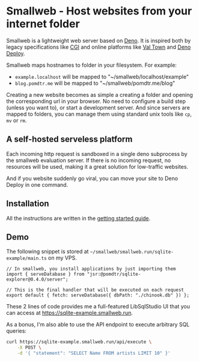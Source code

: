 # Smallweb - Host websites from your internet folder

Smallweb is a lightweight web server based on [Deno](https://deno.com). It is inspired both by legacy specifications like [CGI](https://en.wikipedia.org/wiki/Common_Gateway_Interface) and online platforms like [Val Town](https://val.town) and [Deno Deploy](https://deno.com/deploy).

Smallweb maps hostnames to folder in your filesystem. For example:

- `example.localhost` will be mapped to "~/smallweb/localhost/example"
- `blog.pomdtr.me` will be mapped to "~/smallweb/pomdtr.me/blog"

Creating a new website becomes as simple a creating a folder and opening the corresponding url in your browser. No need to configure a build step (unless you want to), or start a development server. And since servers are mapped to folders, you can manage them using standard unix tools like `cp`, `mv` or `rm`.

## A self-hosted serveless platform

Each incoming http request is sandboxed in a single deno subprocess by the smallweb evaluation server. If there is no incoming request, no resources will be used, making it a great solution for low-traffic websites.

And if you website suddenly go viral, you can move your site to Deno Deploy in one command.

## Installation

All the instructions are written in the [getting started guide](https://docs.smallweb.run).

## Demo

The following snippet is stored at `~/smallweb/smallweb.run/sqlite-example/main.ts` on my VPS.

```tsx
// In smallweb, you install applications by just importing them
import { serveDatabase } from "jsr:@pomdtr/sqlite-explorer@0.4.0/server";

// This is the final handler that will be executed on each request
export default { fetch: serveDatabase({ dbPath: "./chinook.db" }) };
```

These 2 lines of code provides me a full-featured LibSqlStudio UI that you can access at <https://sqlite-example.smallweb.run>.

As a bonus, I'm also able to use the API endpoint to execute arbitrary SQL queries:

```sh
curl https://sqlite-example.smallweb.run/api/execute \
    -X POST \
    -d '{ "statement": "SELECT Name FROM artists LIMIT 10" }'
```
